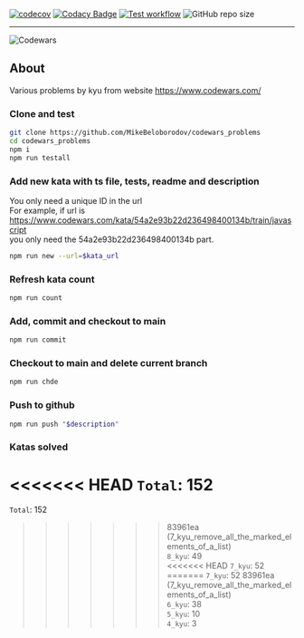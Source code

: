 [![codecov](https://codecov.io/gh/MikeBeloborodov/codewars_problems/graph/badge.svg?token=276C6UO7OL)](https://codecov.io/gh/MikeBeloborodov/codewars_problems)
[![Codacy Badge](https://app.codacy.com/project/badge/Grade/563776c906754dc7ac3f31217a1ff03f)](https://app.codacy.com/gh/MikeBeloborodov/codewars_problems/dashboard?utm_source=gh&utm_medium=referral&utm_content=&utm_campaign=Badge_grade)
[![Test workflow](https://github.com/MikeBeloborodov/codewars_problems/actions/workflows/main.yml/badge.svg)](https://github.com/MikeBeloborodov/codewars_problems/actions/workflows/main.yml)
![GitHub repo size](https://img.shields.io/github/repo-size/MikeBeloborodov/codewars_problems)

---

![Codewars](https://www.codewars.com/users/MikeBeloborodov/badges/large)

## About

Various problems by kyu from website https://www.codewars.com/

### Clone and test

```sh
git clone https://github.com/MikeBeloborodov/codewars_problems
cd codewars_problems
npm i
npm run testall
```

### Add new kata with ts file, tests, readme and description

You only need a unique ID in the url \
For example, if url is https://www.codewars.com/kata/54a2e93b22d236498400134b/train/javascript \
you only need the 54a2e93b22d236498400134b part.

```sh
npm run new --url=$kata_url
```

### Refresh kata count

```sh
npm run count
```

### Add, commit and checkout to main

```sh
npm run commit
```

### Checkout to main and delete current branch

```sh
npm run chde
```

### Push to github

```sh
npm run push "$description"
```

### Katas solved

<<<<<<< HEAD
`Total`: 152
=======
`Total`: 152
>>>>>>> 83961ea (7_kyu_remove_all_the_marked_elements_of_a_list)
\
`8_kyu`: 49
\
<<<<<<< HEAD
`7_kyu`: 52
=======
`7_kyu`: 52
>>>>>>> 83961ea (7_kyu_remove_all_the_marked_elements_of_a_list)
\
`6_kyu`: 38
\
`5_kyu`: 10
\
`4_kyu`: 3
